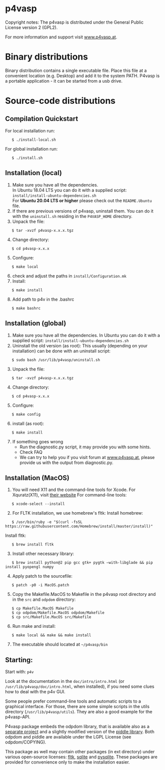 p4vasp
==========================

Copyright notes:
The p4vasp is distributed under the General Public License version 2 (GPL2).

For more information and support visit www.p4vasp.at.

Binary distributions
==========================

Binary distribution contains a single executable file.
Place this file at a convenient location (e.g. Desktop)
and add it to the system PATH.
P4vasp is a portable application - it can be started from a usb drive.


Source-code distributions
==========================

Compilation Quickstart
--------------------------

For local installation run:
```
   $ ./install-local.sh
```

For global installation run:
```
   $ ./install.sh
```

Installation (local)
--------------------------

1) Make sure you have all the dependencies.  
   In Ubuntu 18.04 LTS you can do it with a supplied script: `install/install-ubuntu-dependencies.sh`  
   For **Ubuntu 20.04 LTS or higher** please check out the `README.Ubuntu` file.  
2) If there are previous versions of p4vasp, uninstall them.
   You can do it with the `uninstall.sh` residing in the `P4VASP_HOME` directory.
3) Unpack the file:                
```
   $ tar -xvzf p4vasp-x.x.x.tgz
```
4) Change directory:               
```
   $ cd p4vasp-x.x.x
```
5) Configure:                      
```
   $ make local
```
6) check and adjust the paths in `install/Configuration.mk`
7) Install:                        
```
   $ make install
```
8) Add path to p4v in the .bashrc  
```
   $ make bashrc
```


Installation (global)
--------------------------

1) Make sure you have all the dependencies.
   In Ubuntu you can do it with a supplied script: `install/install-ubuntu-dependencies.sh`
2) Uninstall the old version (as root):
                        This usually (depending on your installation) can be done with an uninstall script:
```                        
   $ sudo bash /usr/lib/p4vasp/uninstall.sh
```
3) Unpack the file:     
```
   $ tar -xvzf p4vasp-x.x.x.tgz
```
4) Change directory:    
```
   $ cd p4vasp-x.x.x
```
5) Configure:           
```
   $ make config
```
6) install (as root):   
```
   $ make install
```
7) If something goes wrong
   - Run the diagnostic.py script, it may provide you with some hints.
   - Check FAQ
   - We can try to help you if you visit forum at www.p4vasp.at, please provide us with the output from diagnostic.py.



Installation (MacOS)
--------------------------
1) You will need X11 and the command-line tools for Xcode.
   For Xquratz(X11), visit [their website](https://www.xquartz.org/)
   For command-line tools: 		
```
   $ xcode-select --install
```

2) For FLTK installation, we use homebrew's fltk:
   Install homebrew: 			
```
   $ /usr/bin/ruby -e "$(curl -fsSL https://raw.githubusercontent.com/Homebrew/install/master/install)"
```
   Install fltk: 			
```
   $ brew install fltk
```

3) Install other necessary library:	
```
   $ brew install python@2 pip gcc gtk+ pygtk —with-libglade && pip install pyopengl numpy
```
4) Apply patch to the sourcefile:	
```
   $ patch -p0 -i MacOS.patch
```
5) Copy the Makefile.MacOS to Makefile in the p4vasp root directory and in the `src` and `odpdom` directory:
```
   $ cp Makefile.MacOS Makefile
   $ cp odpdom/Makefile.MacOS odpdom/Makefile
   $ cp src/Makefile.MacOS src/Makefile
```
6) Run make and install:
```
   $ make local && make && make install
```
7) The executable should located at `~/p4vasp/bin`




Starting:
--------------------------

Start with: `p4v`

Look at the documentation in the `doc/intro/intro.html`
(or `/usr/lib/p4vasp/doc/intro.html`, when installed),
if you need some clues how to deal with the p4v GUI.

Some people prefer command-line tools and automatic scripts
to a graphical interface. For those, there are some simple
scripts in the utils directory (`/usr/lib/p4vasp/utils`).
They are also a good example for the p4vasp-API.


P4vasp package embeds the odpdom library, that is available also as a [separate
project](http://sourceforge.net/projects/odpdom) and a slightly modified version
of the [piddle library](piddle.sourceforge.net).
Both odpdom and piddle are available under the LGPL License (see
odpdom/COPYING).

This package as well may contain other packages (in ext directory) under various open-source licenses:
[fltk](www.fltk.org), [sqlite](www.sqlite.org) and [pysqlite](code.google.com/p/pysqlite).
These packages are provided for convenience only to make the installation easier.


